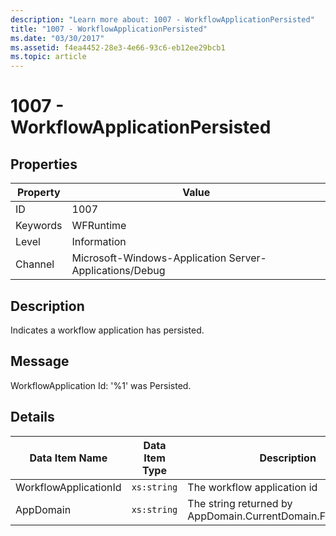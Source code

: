 ```yaml
---
description: "Learn more about: 1007 - WorkflowApplicationPersisted"
title: "1007 - WorkflowApplicationPersisted"
ms.date: "03/30/2017"
ms.assetid: f4ea4452-28e3-4e66-93c6-eb12ee29bcb1
ms.topic: article
---
```

# 1007 - WorkflowApplicationPersisted

## Properties

| Property | Value |
| - | - |
|ID|1007|  
|Keywords|WFRuntime|  
|Level|Information|  
|Channel|Microsoft-Windows-Application Server-Applications/Debug|  
  
## Description  

 Indicates a workflow application has persisted.  
  
## Message  

 WorkflowApplication Id: '%1' was Persisted.  
  
## Details  
  
|Data Item Name|Data Item Type|Description|  
|--------------------|--------------------|-----------------|  
|WorkflowApplicationId|`xs:string`|The workflow application id|  
|AppDomain|`xs:string`|The string returned by AppDomain.CurrentDomain.FriendlyName.|
